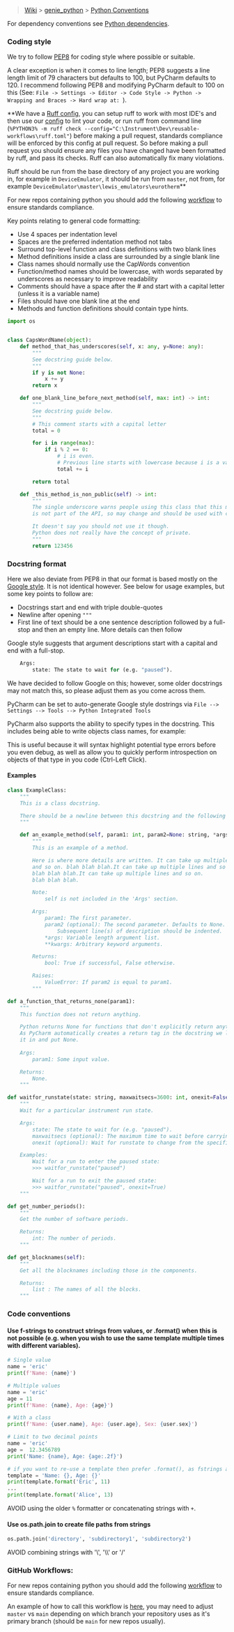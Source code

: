 > [Wiki](Home) > [genie_python](genie_python) > [Python Conventions](Python-conventions)

For dependency conventions see [Python dependencies](Python-dependencies).

### Coding style
We try to follow [PEP8](https://www.python.org/dev/peps/pep-0008/) for coding style where possible or suitable.
 
A clear exception is when it comes to line length; PEP8 suggests a line length limit of 79 characters but defaults to 100, but PyCharm defaults to 120. I recommend following PEP8 and modifying PyCharm default to 100 on this (See: `File -> Settings -> Editor -> Code Style -> Python -> Wrapping and Braces -> Hard wrap at: `).

**We have a [Ruff config](https://github.com/ISISComputingGroup/reusable-workflows/blob/main/ruff.toml), you can setup ruff to work with most IDE's and then use our [config](https://github.com/ISISComputingGroup/reusable-workflows/blob/main/ruff.toml) to lint your code, or run ruff from command line (`%PYTHON3% -m ruff check --config="C:\Instrument\Dev\reusable-workflows\ruff.toml"`) before making a pull request, standards compliance will be enforced by this config at pull request. So before making a pull request you should ensure any files you have changed have been formatted by ruff, and pass its checks. Ruff can also automatically fix many violations. 

Ruff should be run from the base directory of any project you are working in, for example in `DeviceEmulator`, it should be run from `master`, not from, for example `DeviceEmulator\master\lewis_emulators\eurotherm`**

For new repos containing python you should add the following [workflow](https://github.com/ISISComputingGroup/reusable-workflows/blob/main/.github/workflows/linters.yml) to ensure standards compliance.

Key points relating to general code formatting:

* Use 4 spaces per indentation level
* Spaces are the preferred indentation method not tabs
* Surround top-level function and class definitions with two blank lines
* Method definitions inside a class are surrounded by a single blank line
* Class names should normally use the CapWords convention
* Function/method names should be lowercase, with words separated by underscores as necessary to improve readability
* Comments should have a space after the # and start with a capital letter (unless it is a variable name)
* Files should have one blank line at the end
* Methods and function definitions should contain type hints.

```python
import os


class CapsWordName(object):
    def method_that_has_underscores(self, x: any, y=None: any):
        """
        See docstring guide below.
        """
        if y is not None:
            x += y
        return x

    def one_blank_line_before_next_method(self, max: int) -> int:
        """
        See docstring guide below.
        """
        # This comment starts with a capital letter
        total = 0        

        for i in range(max):
            if i % 2 == 0:
                # i is even. 
                # Previous line starts with lowercase because i is a variable name.
                total += i

        return total

    def _this_method_is_non_public(self) -> int:
        """
        The single underscore warns people using this class that this method 
        is not part of the API, so may change and should be used with care.

        It doesn't say you should not use it though.
        Python does not really have the concept of private.
        """
        return 123456       

```

### Docstring format

Here we also deviate from PEP8 in that our format is based mostly on the [Google style](https://google.github.io/styleguide/pyguide.html). It is not identical however.
See below for usage examples, but some key points to follow are:

* Docstrings start and end with triple double-quotes
* Newline after opening `"""`
* First line of text should be a one sentence description followed by a full-stop and then an empty line. More details can then follow

Google style suggests that argument descriptions start with a capital and end with a full-stop.
```python
    Args:
        state: The state to wait for (e.g. "paused").
```
We have decided to follow Google on this; however, some older docstrings may not match this, so please adjust them as you come across them.

PyCharm can be set to auto-generate Google style dostrings via `File --> Settings --> Tools --> Python Integrated Tools`

PyCharm also supports the ability to specify types in the docstring. This includes being able to write objects class names, for example: 

This is useful because it will syntax highlight potential type errors before you even debug, as well as allow you to quickly perform introspection on objects of that type in you code (Ctrl-Left Click).

#### Examples

```python
class ExampleClass:
    """
    This is a class docstring.

    There should be a newline between this docstring and the following method.
    """

    def an_example_method(self, param1: int, param2=None: string, *args, **kwargs):
        """
        This is an example of a method.

        Here is where more details are written. It can take up multiple lines 
        and so on. blah blah blah.It can take up multiple lines and so on.
        blah blah blah.It can take up multiple lines and so on.
        blah blah blah.

        Note:
            self is not included in the 'Args' section.

        Args:
            param1: The first parameter.
            param2 (optional): The second parameter. Defaults to None.
                Subsequent line(s) of description should be indented.
            *args: Variable length argument list.
            **kwargs: Arbitrary keyword arguments.

        Returns:
            bool: True if successful, False otherwise.

        Raises:
            ValueError: If param2 is equal to param1.
        """
```

```python
def a_function_that_returns_none(param1):
    """
    This function does not return anything.

    Python returns None for functions that don't explicitly return anything. 
    As PyCharm automatically creates a return tag in the docstring we leave 
    it in and put None.
    
    Args:
        param1: Some input value.

    Returns: 
        None.
    """
```

```python
def waitfor_runstate(state: string, maxwaitsecs=3600: int, onexit=False: bool):
    """
    Wait for a particular instrument run state.

    Args:
        state: The state to wait for (e.g. "paused").
        maxwaitsecs (optional): The maximum time to wait before carrying on.
        onexit (optional): Wait for runstate to change from the specified state.

    Examples:
        Wait for a run to enter the paused state:
        >>> waitfor_runstate("paused")

        Wait for a run to exit the paused state:
        >>> waitfor_runstate("paused", onexit=True)
    """
```

```python
def get_number_periods():
    """
    Get the number of software periods.

    Returns:
        int: The number of periods.
    """
```

```python
def get_blocknames(self):
    """ 
    Get all the blocknames including those in the components.

    Returns:
        list : The names of all the blocks.
    """
```

### Code conventions

#### Use f-strings to construct strings from values, or .format() when this is not possible (e.g. when you wish to use the same template multiple times with different variables).
```python
# Single value
name = 'eric'
print(f'Name: {name}')

# Multiple values
name = 'eric'
age = 11
print(f'Name: {name}, Age: {age}')

# With a class
print(f'Name: {user.name}, Age: {user.age}, Sex: {user.sex}')

# Limit to two decimal points
name = 'eric'
age =  12.3456789
print('Name: {name}, Age: {age:.2f}')

# if you want to re-use a template then prefer .format(), as fstrings are evaluated immediatley.
template = 'Name: {}, Age: {}'
print(template.format('Eric', 11)
...
print(template.format('Alice', 13)
```
AVOID using the older `%` formatter or concatenating strings with `+`.

#### Use os.path.join to create file paths from strings
```python
os.path.join('directory', 'subdirectory1', 'subdirectory2')
```
AVOID combining strings with '\\', '\\\\' or '/'


### GitHub Workflows:

For new repos containing python you should add the following [workflow](https://github.com/ISISComputingGroup/reusable-workflows/blob/main/.github/workflows/linters.yml) to ensure standards compliance.

An example of how to call this workflow is [here](https://github.com/ISISComputingGroup/EPICS-inst_servers/blob/master/.github/workflows/linter.yml), you may need to adjust `master` vs `main` depending on which branch your repository uses as it's primary branch (should be `main` for new repos usually).